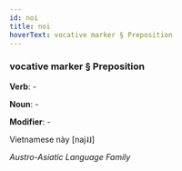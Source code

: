 ```yaml
---
id: noi
title: noi
hoverText: vocative marker § Preposition
---
```


### vocative marker § Preposition

**Verb**: -

**Noun**: -

**Modifier**: -

Vietnamese này [naj˨˩]

*Austro-Asiatic Language Family*